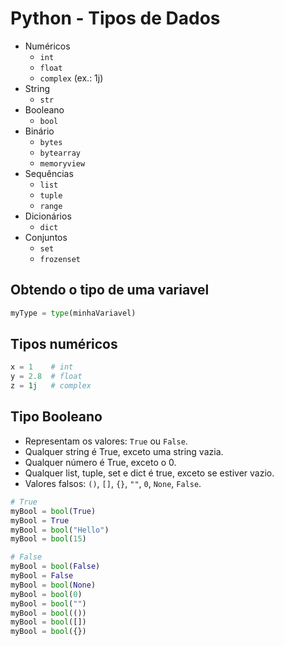 # Python - Tipos de Dados

- Numéricos
    - ```int```
    - ```float```
    - ```complex``` (ex.: 1j) 
- String
    - ```str```
- Booleano
  - ```bool```
- Binário
    - ```bytes```
    - ```bytearray```
    - ```memoryview```
- Sequências
    - ```list```
    - ```tuple```
    - ```range```
- Dicionários 	
    - ```dict```
- Conjuntos
    - ```set```
    - ```frozenset```

## Obtendo o tipo de uma variavel

~~~python
myType = type(minhaVariavel)
~~~

## Tipos numéricos

~~~python
x = 1    # int
y = 2.8  # float
z = 1j   # complex
~~~

## Tipo Booleano

- Representam os valores: ```True``` ou ```False```.
- Qualquer string é True, exceto uma string vazia.
- Qualquer número é True, exceto o 0.
- Qualquer list, tuple, set e dict é true, exceto se estiver vazio.
- Valores falsos: ```()```, ```[]```, ```{}```, ```""```, ```0```, ```None```, ```False```.

~~~python
# True
myBool = bool(True)
myBool = True
myBool = bool("Hello")
myBool = bool(15)

# False
myBool = bool(False) 
myBool = False
myBool = bool(None)
myBool = bool(0)
myBool = bool("")
myBool = bool(())
myBool = bool([])
myBool = bool({}) 
~~~
